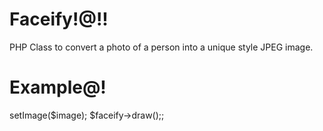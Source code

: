 Faceify!@!!
===========
PHP Class to convert a photo of a person into a unique style JPEG image.

Example@!
========
<?php
require_once 'Facify.php';
$image = 'sample.jpg';
$faceify = new Facify();
$faceify->setImage($image);

$faceify->draw();;
